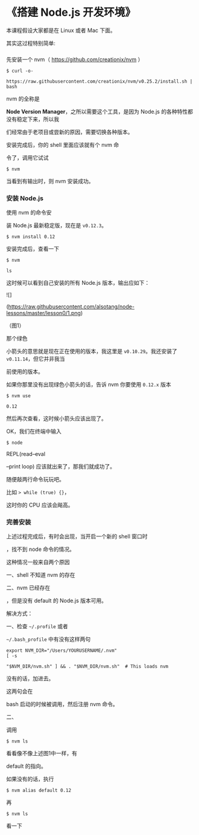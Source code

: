 # 《搭建 Node.js 开发环境》

本课程假设大家都是在 Linux 或者 Mac 下面。

其实这过程特别简单:

### 

先安装一个 nvm（ https://github.com/creationix/nvm ）

```
$ curl -o- 

https://raw.githubusercontent.com/creationix/nvm/v0.25.2/install.sh | bash
```

nvm 的全称是 

**Node Version Manager**，之所以需要这个工具，是因为 Node.js 的各种特性都没有稳定下来，所以我

们经常由于老项目或尝新的原因，需要切换各种版本。

安装完成后，你的 shell 里面应该就有个 nvm 命

令了，调用它试试

```
$ nvm
```

当看到有输出时，则 nvm 安装成功。

### 安装 Node.js

使用 nvm 的命令安

装 Node.js 最新稳定版，现在是 `v0.12.3`。

```
$ nvm install 0.12
```

安装完成后，查看一下

```
$ nvm 

ls
```

这时候可以看到自己安装的所有 Node.js 版本，输出应如下：

![]

(https://raw.githubusercontent.com/alsotang/node-lessons/master/lesson0/1.png)

（图1）

那个绿色

小箭头的意思就是现在正在使用的版本，我这里是 `v0.10.29`。我还安装了 `v0.11.14`，但它并非我当

前使用的版本。

如果你那里没有出现绿色小箭头的话，告诉 nvm 你要使用 `0.12.x` 版本

```
$ nvm use 

0.12
```

然后再次查看，这时候小箭头应该出现了。

OK，我们在终端中输入

```
$ node
```

REPL(read–eval

–print loop) 应该就出来了，那我们就成功了。

随便敲两行命令玩玩吧。

比如 `> while (true) {}`，

这时你的 CPU 应该会飚高。

### 完善安装

上述过程完成后，有时会出现，当开启一个新的 shell 窗口时

，找不到 node 命令的情况。

这种情况一般来自两个原因

一、shell 不知道 nvm 的存在

二、nvm 已经存在

，但是没有 default 的 Node.js 版本可用。

解决方式：

一、检查 `~/.profile` 或者 

`~/.bash_profile` 中有没有这样两句

```
export NVM_DIR="/Users/YOURUSERNAME/.nvm"
[ -s 

"$NVM_DIR/nvm.sh" ] && . "$NVM_DIR/nvm.sh"  # This loads nvm
```

没有的话，加进去。

这两句会在 

bash 启动的时候被调用，然后注册 nvm 命令。

二、

调用

`$ nvm ls`

看看像不像上述图1中一样，有 

default 的指向。

如果没有的话，执行

`$ nvm alias default 0.12`

再

`$ nvm ls`

看一下
